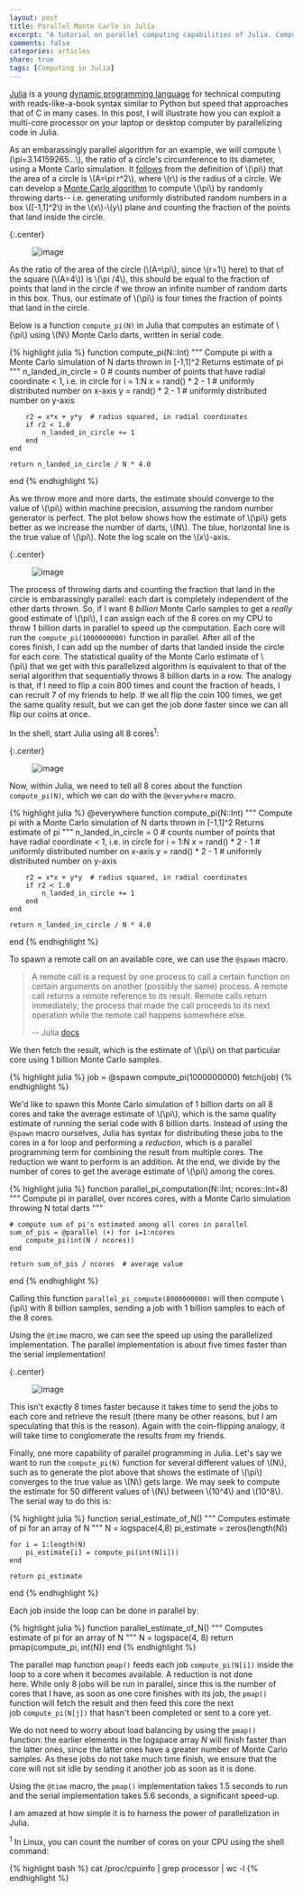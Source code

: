 ```yaml
---
layout: post
title: Parallel Monte Carlo in Julia
excerpt: "A tutorial on parallel computing capabilities of Julia. Computing pi with a Monte Carlo simulation."
comments: false
categories: articles
share: true
tags: [Computing in Julia]
---
```


[Julia](http://julialang.org/) is a young [dynamic programming language](http://en.wikipedia.org/wiki/Dynamic_programming_language) for technical computing with reads-like-a-book syntax similar to Python but speed that approaches that of C in many cases. In this post, I will illustrate how you can exploit a multi-core processor on your laptop or desktop computer by parallelizing code in Julia.

As an embarassingly parallel algorithm for an example, we will compute \\(\pi=3.14159265...\\), the ratio of a circle's circumference to its diameter, using a Monte Carlo simulation. It [follows](http://math.stackexchange.com/questions/187987/calculus-proof-for-the-area-of-a-circle) from the definition of \\(\pi\\) that the area of a circle is \\(A=\pi r^2\\), where \\(r\\) is the radius of a circle. We can develop a [Monte Carlo algorithm](http://en.wikipedia.org/wiki/Monte_Carlo_algorithm) to compute \\(\pi\\) by randomly throwing darts-- i.e. generating uniformly distributed random numbers in a box \\([-1,1]^2\\) in the \\(x\\)-\\(y\\) plane and counting the fraction of the points that land inside the circle.

{:.center}
<figure>
	<img src="/images/julia/myplot.png" alt="image">
</figure>

As the ratio of the area of the circle (\\(A=\pi\\), since \\(r=1\\) here) to that of the square (\\(A=4\\)) is \\(\pi /4\\), this should be equal to the fraction of points that land in the circle if we throw an infinite number of random darts in this box. Thus, our estimate of \\(\pi\\) is four times the fraction of points that land in the circle.

Below is a function `compute_pi(N)` in Julia that computes an estimate of \\(\pi\\) using \\(N\\) Monte Carlo darts, written in serial code.

{% highlight julia %}
function compute_pi(N::Int)
    """
    Compute pi with a Monte Carlo simulation of N darts thrown in [-1,1]^2
    Returns estimate of pi
    """
    n_landed_in_circle = 0  # counts number of points that have radial coordinate < 1, i.e. in circle
    for i = 1:N
        x = rand() * 2 - 1  # uniformly distributed number on x-axis
        y = rand() * 2 - 1  # uniformly distributed number on y-axis

        r2 = x*x + y*y  # radius squared, in radial coordinates
        if r2 < 1.0
            n_landed_in_circle += 1
        end
    end

    return n_landed_in_circle / N * 4.0    
end
{% endhighlight %}

As we throw more and more darts, the estimate should converge to the value of \\(\pi\\) within machine precision, assuming the random number generator is perfect. The plot below shows how the estimate of \\(\pi\\) gets better as we increase the number of darts, \\(N\\). The blue, horizontal line is the true value of \\(\pi\\). Note the log scale on the \\(x\\)-axis.

{:.center}
<figure>
	<img src="/images/julia/myplot2.png" alt="image">
</figure>

The process of throwing darts and counting the fraction that land in the circle is embarassingly parallel: each dart is completely independent of the other darts thrown. So, if I want 8 *billion* Monte Carlo samples to get a *really* good estimate of \\(\pi\\), I can assign each of the 8 cores on my CPU to throw 1 billion darts in parallel to speed up the computation. Each core will run the `compute_pi(1000000000)` function in parallel. After all of the cores finish, I can add up the number of darts that landed inside the circle for each core. The statistical quality of the Monte Carlo estimate of \\(\pi\\) that we get with this parallelized algorithm is equivalent to that of the serial algorithm that sequentially throws 8 billion darts in a row. The analogy is that, if I need to flip a coin 800 times and count the fraction of heads, I can recruit 7 of my friends to help. If we all flip the coin 100 times, we get the same quality result, but we can get the job done faster since we can all flip our coins at once.

In the shell, start Julia using all 8 cores<sup>1</sup>:

{:.center}
<figure>
	<img src="/images/julia/julia.png" alt="image">
</figure>

Now, within Julia, we need to tell all 8 cores about the function `compute_pi(N)`, which we can do with the `@everywhere` macro.

{% highlight julia %}
@everywhere function compute_pi(N::Int)
    """
    Compute pi with a Monte Carlo simulation of N darts thrown in [-1,1]^2
    Returns estimate of pi
    """
    n_landed_in_circle = 0  # counts number of points that have radial coordinate < 1, i.e. in circle
    for i = 1:N
        x = rand() * 2 - 1  # uniformly distributed number on x-axis
        y = rand() * 2 - 1  # uniformly distributed number on y-axis

        r2 = x*x + y*y  # radius squared, in radial coordinates
        if r2 < 1.0
            n_landed_in_circle += 1
        end
    end

    return n_landed_in_circle / N * 4.0    
end
{% endhighlight %}

To spawn a remote call on an available core, we can use the `@spawn` macro.

> A remote call is a request by one process to call a certain function on certain arguments on another (possibly the same) process. A remote call returns a remote reference to its result. Remote calls return immediately; the process that made the call proceeds to its next operation while the remote call happens somewhere else.
>
> \-- Julia [docs](http://julia.readthedocs.org/en/latest/manual/parallel-computing/)

We then fetch the result, which is the estimate of \\(\pi\\) on that particular core using 1 billion Monte Carlo samples.

{% highlight julia %}
job = @spawn compute_pi(1000000000)
fetch(job)
{% endhighlight %}

We'd like to spawn this Monte Carlo simulation of 1 billion darts on all 8 cores and take the average estimate of \\(\pi\\), which is the same quality estimate of running the serial code with 8 billion darts. Instead of using the `@spawn` macro ourselves, Julia has syntax for distributing these jobs to the cores in a for loop and performing a _reduction_, which is a parallel programming term for combining the result from multiple cores. The reduction we want to perform is an addition. At the end, we divide by the number of cores to get the average estimate of \\(\pi\\) among the cores.

{% highlight julia %}
function parallel_pi_computation(N::Int; ncores::Int=8)
    """
    Compute pi in parallel, over ncores cores, with a Monte Carlo simulation throwing N total darts
    """

    # compute sum of pi's estimated among all cores in parallel
    sum_of_pis = @parallel (+) for i=1:ncores
        compute_pi(int(N / ncores))
    end

    return sum_of_pis / ncores  # average value
end
{% endhighlight %}

Calling this function `parallel_pi_compute(8000000000)` will then compute \\(\pi\\) with 8 billion samples, sending a job with 1 billion samples to each of the 8 cores.

Using the `@time` macro, we can see the speed up using the parallelized implementation. The parallel implementation is about five times faster than the serial implementation!

{:.center}
<figure>
	<img src="/images/julia/perform1.png" alt="image">
</figure>

This isn't exactly 8 times faster because it takes time to send the jobs to each core and retrieve the result (there many be other reasons, but I am speculating that this is the reason). Again with the coin-flipping analogy, it will take time to conglomerate the results from my friends.

Finally, one more capability of parallel programming in Julia. Let's say we want to run the `compute_pi(N)` function for several different values of \\(N\\), such as to generate the plot above that shows the estimate of \\(\pi\\) converges to the true value as \\(N\\) gets large. We may seek to compute the estimate for 50 different values of \\(N\\) between \\(10^4\\) and \\(10^8\\). The serial way to do this is:

{% highlight julia %}
function serial_estimate_of_N()
    """
    Computes estimate of pi for an array of N
    """
    N = logspace(4,8)
    pi_estimate = zeros(length(N))

    for i = 1:length(N)
        pi_estimate[i] = compute_pi(int(N[i]))
    end

    return pi_estimate
end
{% endhighlight %}

Each job inside the loop can be done in parallel by:

{% highlight julia %}
function parallel_estimate_of_N()
    """
    Computes estimate of pi for an array of N
    """
    N = logspace(4, 8)
    return pmap(compute_pi, int(N))
end
{% endhighlight %}

The parallel map function `pmap()` feeds each job `compute_pi(N[i])` inside the loop to a core when it becomes available. A reduction is not done here. While only 8 jobs will be run in parallel, since this is the number of cores that I have, as soon as one core finishes with its job, the `pmap()` function will fetch the result and then feed this core the next job `compute_pi(N[j])` that hasn't been completed or sent to a core yet.

We do not need to worry about load balancing by using the `pmap()` function: the earlier elements in the logspace array _N_ will finish faster than the latter ones, since the latter ones have a greater number of Monte Carlo samples. As these jobs do not take much time finish, we ensure that the core will not sit idle by sending it another job as soon as it is done.

Using the `@time` macro, the `pmap()` implementation takes 1.5 seconds to run and the serial implementation takes 5.6 seconds, a significant speed-up.

I am amazed at how simple it is to harness the power of parallelization in Julia.

<sup>1</sup> In Linux, you can count the number of cores on your CPU using the shell command:

{% highlight bash %}
cat /proc/cpuinfo | grep processor | wc -l
{% endhighlight %}
